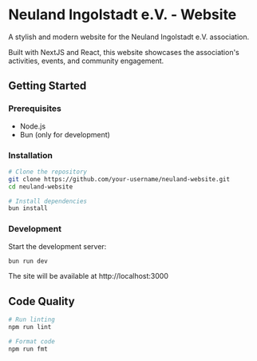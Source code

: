 # Neuland Ingolstadt e.V. - Website

A stylish and modern website for the Neuland Ingolstadt e.V. association.

Built with NextJS and React, this website showcases the association's activities, events, and community engagement.

## Getting Started

### Prerequisites

- Node.js
- Bun (only for development)

### Installation

```bash
# Clone the repository
git clone https://github.com/your-username/neuland-website.git
cd neuland-website

# Install dependencies
bun install

```

### Development

Start the development server:

```bash
bun run dev
```

The site will be available at http://localhost:3000


## Code Quality

```bash
# Run linting
npm run lint

# Format code
npm run fmt
```
